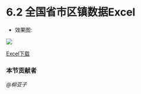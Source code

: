 # 6.2 全国省市区镇数据Excel
- 效果图:

![](./6.2.1.jpg)

[Excel下载](c6/02/6.2.2.xls ':ignore')

### 本节贡献者
*@柳亚子*
